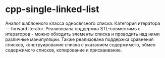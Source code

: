 # cpp-single-linked-list
Аналог шаблонного класса односвязного списка. Категория итератора — forward iterator. Реализована поддержка STL-совместимых итераторов - можно обходить элементы списка и проводить над ними различные манипуляции. Также реализована поддержка сравнения списков, конструирование списка с указанием содержимого, обмен содержимого списков, копирование и присваивание.
